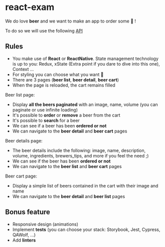 # react-exam

We do love __beer__ and we want to make an app to order some :beer: !

To do so we will use the following [API](https://punkapi.com/documentation/v2)

## Rules

- You make use of __React__ or __ReactNative__. State management technology is up to you: Redux, xState (Extra point if you dare to dive into this one), Context ...
- For styling you can choose what you want 🎨
- There are 3 pages (__beer list__, __beer detail__, __beer cart__)
- When the page is reloaded, the cart remains filled

Beer list page:
- Display __all the beers paginated__ with an image, name, volume (you can paginate or use infinite loading)
- It's possible to __order__ or __remove__ a beer from the cart
- It's possible to __search__ for a beer
- We can see if a beer has been __ordered or not__
- We can navigate to the __beer detail__ and __beer cart__ pages

Beer details page:
- The beer details include the following: image, name, description, volume, ingredients, brewers_tips, and more if you feel the need ;)
- We can see if the beer has been __ordered or not__
- We can navigate to the __beer list__ and __beer cart__ pages

Beer cart page:
- Display a simple list of beers contained in the cart with their image and name
- We can navigate to the __beer detail__ and __beer list__ pages

## Bonus feature

- Responsive design (animations)
- Implement __tests__ (you can choose your stack: Storybook, Jest, Cypress, QAWolf, ...)
- Add __linters__
